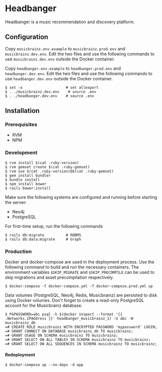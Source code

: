 # Headbanger

Headbanger is a music recommendation and discovery platform.

## Configuration

Copy `musicbrainz.env.example` to `musicbrainz.prod.env` and `musicbrainz.dev.env`. Edit the two files and use the following commands to use `musicbrainz.dev.env` outside the Docker container.

Copy `headbanger.env.example` to `headbanger.prod.env` and `headbanger.dev.env`. Edit the two files and use the following commands to use `headbanger.dev.env` outside the Docker container.

```
$ set -a                    # set allexport
$ . ./musicbrainz.dev.env    # source .env
$ . ./headbanger.dev.env    # source .env
```

## Installation

### Prerequisites

- RVM
- NPM

### Development

```
$ rvm install $(cat .ruby-version)
$ rvm gemset create $(cat .ruby-gemset)
$ rvm use $(cat .ruby-version)@$(cat .ruby-gemset)
$ gem install bundler
$ bundle install
$ npm install bower
$ rails bower:install
```

Make sure the following systems are configured and running before starting the server:
 - Neo4j
 - PostgreSQL

For first-time setup, run the following commands

```
$ rails db:migrate          # RDBMS
$ rails db:data:migrate     # Graph
```

### Production

Docker and docker-compose are used in the deployment process. Use the following command to build and run the necessary containers. The environment variables `$SKIP_MIGRATE` and `$SKIP_PRECOMPILE` can be used to skip migrations and asset precompilation respectively.

```
$ docker-compose -f docker-compose.yml -f docker-compose.prod.yml up
```

Data volumes (PostgreSQL, Neo4j, Redis, Musicbrainz) are persisted to disk using Docker volumes. Don't forget to create a read-only PostgreSQL account for the Musicbrainz database.

```
$ PGPASSWORD=abc psql -h $(docker inspect --format '{{ .Networks.IPAddress }}' headbanger_musicbrainz_1) -U abc -W musicbrainz_db
=# CREATE ROLE musicbrainz WITH ENCRYPTED PASSWORD 'mypassword' LOGIN;
=# GRANT CONNECT ON DATABASE musicbrainz_db TO musicbrainz;
=# GRANT USAGE ON SCHEMA musicbrainz TO musicbrainz;
=# GRANT SELECT ON ALL TABLES IN SCHEMA musicbrainz TO musicbrainz;
=# GRANT SELECT ON ALL SEQUENCES IN SCHEMA musicbrainz TO musicbrainz;
```

#### Redeployment

```
$ docker-compose up --no-deps -d app
```
